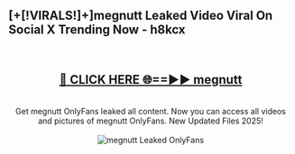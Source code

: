 <h2>[+[!VIRALS!]+]megnutt Leaked Video Viral On Social X Trending Now - h8kcx</h2>
<br>
<div align="center">
<h2><a href="https://libra.edu.pl?megnutt" rel="nofollow">🔴 CLICK HERE 🌐==►► megnutt</a></h2>
<br>
Get megnutt OnlyFans leaked all content. Now you can access all videos and pictures of megnutt OnlyFans. New Updated Files 2025!
<br>
<br>
<a href="https://libra.edu.pl?megnutt" rel="nofollow" data-target="animated-image.originalLink"><img src="https://i.ibb.co.com/WyWwxjT/player-gif2.gif" alt="megnutt Leaked OnlyFans" style="max-width: 100%; display: inline-block;" data-target="animated-image.originalImage"></a>
</div>
<br>